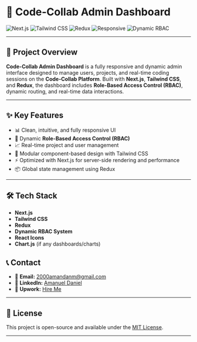 # 🚀 Code-Collab Admin Dashboard

![Next.js](https://img.shields.io/badge/Next.js-000000?style=for-the-badge&logo=nextdotjs&logoColor=white)
![Tailwind CSS](https://img.shields.io/badge/Tailwind_CSS-38B2AC?style=for-the-badge&logo=tailwind-css&logoColor=white)
![Redux](https://img.shields.io/badge/Redux-764ABC?style=for-the-badge&logo=redux&logoColor=white)
![Responsive](https://img.shields.io/badge/Responsive-Yes-28a745?style=for-the-badge)
![Dynamic RBAC](https://img.shields.io/badge/Dynamic_RBAC-Enabled-blueviolet?style=for-the-badge)

---

## 📌 Project Overview

**Code-Collab Admin Dashboard** is a fully responsive and dynamic admin interface designed to manage users, projects, and real-time coding sessions on the **Code-Collab Platform**. Built with **Next.js**, **Tailwind CSS**, and **Redux**, the dashboard includes **Role-Based Access Control (RBAC)**, dynamic routing, and real-time data interactions.

---

## ✨ Key Features

- 📊 Clean, intuitive, and fully responsive UI
- 🔐 Dynamic **Role-Based Access Control (RBAC)**
- 📈 Real-time project and user management
- 🧩 Modular component-based design with Tailwind CSS
- ⚡ Optimized with Next.js for server-side rendering and performance
- 📦 Global state management using Redux

---

## 🛠️ Tech Stack

- **Next.js**
- **Tailwind CSS**
- **Redux**
- **Dynamic RBAC System**
- **React Icons**
- **Chart.js** (if any dashboards/charts)

## 📞 Contact

- 📧 **Email:** [2000amandanm@gmail.com](mailto:2000amandanm@gmail.com)
- 🔗 **LinkedIn:** [Amanuel Daniel](https://linkedin.com/in/amanuel-daniel-4573b1309/)
- 💼 **Upwork:** [Hire Me](https://www.upwork.com/freelancers/~014e7dc7fe05aa7131)

---

## 📌 License

This project is open-source and available under the [MIT License](LICENSE).

---

